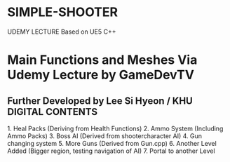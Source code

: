 # SIMPLE-SHOOTER
UDEMY LECTURE Based on UE5 C++

<h1> Main Functions and Meshes Via Udemy Lecture by GameDevTV</h1>

<h2> Further Developed by Lee Si Hyeon / KHU DIGITAL CONTENTS </h2>
1. Heal Packs (Deriving from Health Functions)
2. Ammo System (Including Ammo Packs)
3. Boss AI (Derived from shootercharacter AI)
4. Gun changing system
5. More Guns (Derived from Gun.cpp)
6. Another Level Added (Bigger region, testing navigation of AI)
7. Portal to another Level
